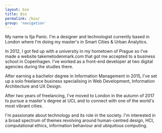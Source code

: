 ```yaml
---
layout: bio
title: Bio
permalink: /bio/
group: 'navigation'
---
```


My name is Ilja Panic. I'm a designer and technologist currently based in London where I'm doing my master's in Smart Cities & Urban Analytics.

In 2012, I got fed up with a university in my hometown of Prague so I've made a website takemetodenmark.com that got me accepted to a business school in Copenhagen. I've worked as a front-end developer at two digital agencies during the studies there.

After earning a bachelor degree in Information Management in 2015, I've set up a solo freelance business specialising in Web Development, Information Architecture and UX Design.

After two years of freelancing, I've moved to London in the autumn of 2017 to pursue a master's degree at UCL and to connect with one of the world's most vibrant cities.

I'm passionate about technology and its role in the society. I'm interested in a broad spectrum of themes revolving around human-centred design, HCI, computational ethics, information behaviour and ubiquitous computing.
